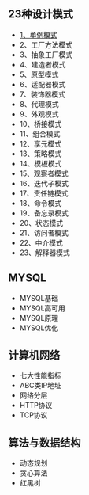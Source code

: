 ## 23种设计模式
- [1、单例模式](23种设计模式/1、单例模式.md)
- 2、工厂方法模式
- 3、抽象工厂模式
- 4、建造者模式
- 5、原型模式
- 6、适配器模式
- 7、装饰器模式
- 8、代理模式 
- 9、外观模式
- 10、桥接模式
- 11、组合模式
- 12、享元模式
- 13、策略模式
- 14、模板模式
- 15、观察者模式
- 16、迭代子模式
- 17、责任链模式
- 18、命令模式
- 19、备忘录模式
- 20、状态模式
- 21、访问者模式
- 22、中介模式
- 23、解释器模式

## MYSQL
- MYSQL基础
- MYSQL高可用
- MYSQL原理 
- MYSQL优化 

## 计算机网络
- 七大性能指标
- ABC类IP地址
- 网络分层
- HTTP协议
- TCP协议

## 算法与数据结构
- 动态规划
- 贪心算法
- 红黑树

